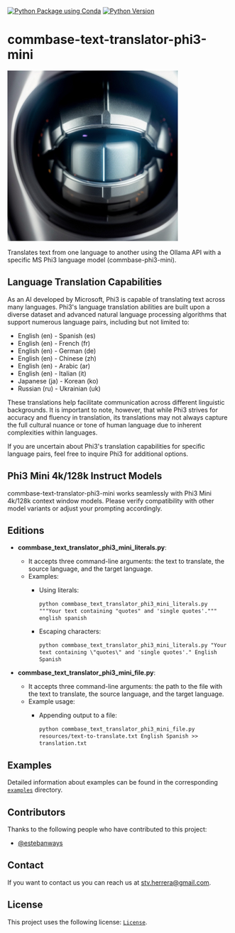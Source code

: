 [![Python Package using Conda](https://github.com/mydroidandi/commbase/actions/workflows/python-package-conda.yml/badge.svg)](https://github.com/mydroidandi/commbase/actions/workflows/python-package-conda.yml)
[![Python Version](https://img.shields.io/badge/Python-3.10%20%7C%203.11%20%7C%203.12-blue)](https://img.shields.io/badge/python-3.10%20%7C%203.11%20%7C%203.12-blue)

# commbase-text-translator-phi3-mini

<img alt="commbase-text-translator-phi3-mini" src="commbase-text-translator-phi3-mini.jpg?raw=true" width="384" height="384" />

Translates text from one language to another using the Ollama API with a specific MS Phi3 language model (commbase-phi3-mini).

## Language Translation Capabilities

As an AI developed by Microsoft, Phi3 is capable of translating text across many languages. Phi3's language translation abilities are built upon a diverse dataset and advanced natural language processing algorithms that support numerous language pairs, including but not limited to:

- English (en) - Spanish (es)
- English (en) - French (fr)
- English (en) - German (de)
- English (en) - Chinese (zh)
- English (en) - Arabic (ar)
- English (en) - Italian (it)
- Japanese (ja) - Korean (ko)
- Russian (ru) - Ukrainian (uk)

These translations help facilitate communication across different linguistic backgrounds. It is important to note, however, that while Phi3 strives for accuracy and fluency in translation, its translations may not always capture the full cultural nuance or tone of human language due to inherent complexities within languages.

If you are uncertain about Phi3's translation capabilities for specific language pairs, feel free to inquire Phi3 for additional options.

## Phi3 Mini 4k/128k Instruct Models

commbase-text-translator-phi3-mini works seamlessly with Phi3 Mini 4k/128k context window models. Please verify compatibility with other model variants or adjust your prompting accordingly.

## Editions

- **commbase_text_translator_phi3_mini_literals.py**:
  - It accepts three command-line arguments: the text to translate, the source language, and the target language.
  - Examples:
    - Using literals:

       ```shell
       python commbase_text_translator_phi3_mini_literals.py """Your text containing "quotes" and 'single quotes'.""" english spanish
       ```
    - Escaping characters:

       ```shell
       python commbase_text_translator_phi3_mini_literals.py "Your text containing \"quotes\" and 'single quotes'." English Spanish
       ```

- **commbase_text_translator_phi3_mini_file.py**:
  - It accepts three command-line arguments: the path to the file with the text to translate, the source language, and the target language.
  - Example usage:
    - Appending output to a file:

       ```shell
       python commbase_text_translator_phi3_mini_file.py resources/text-to-translate.txt English Spanish >> translation.txt
       ```

## Examples

Detailed information about examples can be found in the corresponding [`examples`](./examples) directory.

## Contributors

Thanks to the following people who have contributed to this project:

* [@estebanways](https://github.com/estebanways)

## Contact

If you want to contact us you can reach us at <stv.herrera@gmail.com>.

## License

This project uses the following license: [`License`](./COPYING).
